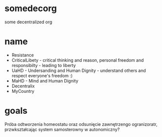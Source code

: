 # somedecorg
some decentralized org

# name

* Resistance
* CriticalLibety - critical thinking and reason, personal freedom and responsibilty - leading to liberty
* UaHD - Undersanding and Human Dignity - understand others and respect everyone's freedom :)
* MaHD - Mind and Human Dignity
* Decentralix
* MyCountry


# goals

Próba odtworzenia homeostatu oraz odsunięcie zawnętrzengo ogranizoratr, przwkształcając system samosterowny w autonomiczny?


